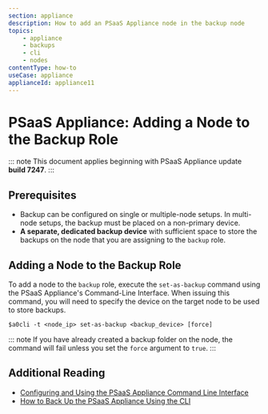 ```yaml
---
section: appliance
description: How to add an PSaaS Appliance node in the backup node
topics:
    - appliance
    - backups
    - cli
    - nodes
contentType: how-to
useCase: appliance
applianceId: appliance11
---
```


# PSaaS Appliance: Adding a Node to the Backup Role

::: note
  This document applies beginning with PSaaS Appliance update **build 7247**.
:::

## Prerequisites

* Backup can be configured on single or multiple-node setups. In multi-node setups, the backup must be placed on a non-primary device.
* **A separate, dedicated backup device** with sufficient space to store the backups on the node that you are assigning to the `backup` role.

## Adding a Node to the Backup Role

To add a node to the `backup` role, execute the `set-as-backup` command using the PSaaS Appliance's Command-Line Interface. When issuing this command, you will need to specify the device on the target node to be used to store backups.

`$a0cli -t <node_ip> set-as-backup <backup_device> [force]`

::: note
  If you have already created a backup folder on the node, the command will fail unless you set the `force` argument to `true`.
:::

## Additional Reading

* [Configuring and Using the PSaaS Appliance Command Line Interface](/appliance/cli/configure-cli)
* [How to Back Up the PSaaS Appliance Using the CLI](/appliance/cli/backing-up-the-appliance)
